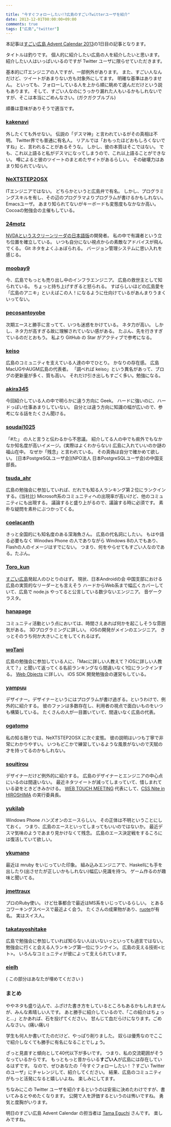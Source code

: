 ```yaml
---

title: "今すぐフォローしたい!?広島のすごいTwitterユーザを紹介"
date: 2013-12-01T00:00:00+09:00
comments: true
tags: ["広島","twitter"]
---
```


本記事は[すごい広島 Advent Calendar 2013](http://www.adventar.org/calendars/74)の1日目の記事となります。

タイトルは釣りです。
個人的に紹介したい広島の人を紹介したいと思います。
紹介したい人はいっぱいいるのですが Twitter ユーザに限らせていただきます。

基本的にITエンジニアの人ですが、一部例外があります。
また、すごい人なんだけど、ツイートがあまりない方も対象外にしてます。
明確な基準はありません。
といっても、フォローしている人を上から順に眺めて選んだだけという説もあります。
そして、すごい人なのにうっかり漏れた人もいるかもしれないですが、そこは本当にごめんなさい。(ガクガクブルブル)

順番は意味がありそうで適当です。


### [kakenavi](https://twitter.com/kakenavi)

外したくても外せない。
伝説の「デスマ神」と言われているがその真相は不明。
Twitter界でも普通に有名人。
リアルでは「おもったほどおもしろくないですね」と、言われることがあるそうな。
しかし、彼の本質はそこではない。
でも、これ以上語ると私がデスマになってしまうので、これ以上語ることができない。
噂によると彼のツイートのまとめたサイトがあるらしい。
その破壊力はあまり知られていない。


### [NeXTSTEP2OSX](https://twitter.com/NeXTSTEP2OSX)

ITエンジニアではない。
どちらかというと広島弁で有名。
しかし、プログラミングスキルを有し、その辺のプログラマよりプログラムが書けるかもしれない。
Emacsユーザ。
あまり知られてないがキーボードも変態度もなかなか高い。
Cocoaの勉強会の主催もしている。


### [24motz](https://twitter.com/24motz)

[NVDAというスクリーンリーダの日本語版](http://sourceforge.jp/projects/nvdajp/)の開発者。
私の中で有識者という立ち位置を確立している。
いつも自分にない視点からの素敵なアドバイスが飛んでくる。
Git ネタをよくふぁぼられる。
バージョン管理システムに思い入れを感じる。


### [moobay9](https://twitter.com/moobay9)

今、広島でもっとも売り出し中のインフラエンジニア。
広島の救世主として知られている。
ちょっと持ち上げすぎると怒られる。
すばらしいほどの広島愛を「広島のアニキ」といえばこの人！になるように仕向けているがあんまりうまくいってない。


### [pecosantoyobe](https://twitter.com/pecosantoyobe)

次期エースと勝手に言ってて、いつも迷惑をかけている。
ネタ力が高い。
しかし、ネタ力が高すぎる故に理解されていない感がある。
たぶん、先を行きすぎているのだとおもう。
私より GitHub の Star がアクティブで参考になる。


### [keiso](https://twitter.com/keiso)

広島のコミュニティを支えている人達の中でひとり。
かなりの存在感。
広島MacUGやAUGM広島の代表者。
「調べれば keiso」という異名があって、ブログの更新量が多く、質も高い。
それだけ引き出しもすごく多い。勉強になる。


### [akira345](https://twitter.com/akira345)

今回紹介している人の中で明らかに違う方向に Geek。
ハードに強いのに、ハードっぽい仕事あまりしていない。
自分とは違う方向に知識の幅が広いので、参考になる話をたくさん聞ける。


### [soudai1025](https://twitter.com/soudai1025)

「#た」 の人と言うと伝わるから不思議。
紹介してる人の中でも県外でもなかなか知名度が高いイメージ。(実際はよくわからない)
広島に入れていいのか謎の福山在中。
なぜか「残念」と言われている。
その真偽は自分で確かめて欲しい。
[日本PostgreSQLユーザ会](NPO法人 日本PostgreSQLユーザ会)の中国支部長。


### [tsuda_ahr](https://twitter.com/tsuda_ahr)

広島の勉強会に参加していれば、だれでも知る人ランキング第２位にランクインする。(当社比)
Microsoft系のコミュニティへの出現率が高いけど、他のコミュニティにも出現する。
議論すると盛り上がるので、議論する時に必須です。
素朴な疑問を素朴にぶつかってくる。


### [coelacanth](https://twitter.com/coelacanth)

きっと全国的にも知名度のある深海魚さん。
広島の代名詞にしたい。
もはや語る必要もなく Winodws Phone の人でありながら Windows 8の人でもあり、Flashの人のイメージはすでにない。
つまり、何をやらせてもすごい人なのである。たぶん。


### [Toro_kun](https://twitter.com/Toro_kun)

[すごい広島](http://great-h.github.io/)発起人のひとりのはず。
現状、日本Androidの会 中国支部における広島の実質的なリーダーとも言えそう
ハードからWeb系まで幅広くカバーしていて、広島で node.js やってると公言している数少ないエンジニア。
音ゲークラスタ。


### [hanapage](https://twitter.com/hanapage)

コミュニティ活動という点においては、時間さえあれば何かを起こしそうな雰囲気がある。
3Dプログラミングに詳しい。
iOSの開発がメインのエンジニア。
きっとそのうち何か大きいことをしてくれるはず。


### [woTani](https://twitter.com/woTani)

広島の勉強会に参加している人に、「Macに詳しい人教えて？iOSに詳しい人教えて？」と聞いて返ってくる名前ランキングなら間違いなく1位にランクインする。
[Web Objects](http://ja.wikipedia.org/wiki/WebObjects) に詳しい。
iOS SDK 開発勉強会の運営もしている。


### [yampuu](https://twitter.com/yampuu)

デザイナー。デザイナーというにはプログラムが書け過ぎる。というわけで、例外的に紹介する。
彼のファンは多数存在し、利用者の視点で面白いものをいつも構築している。
たくさんの人が一目置いていて、間違いなく広島の代表。


### [ogatomo](https://twitter.com/ogatomo)

私の知る限りでは、NeXTSTEP2OSX に次ぐ変態。
彼の説明はいつも丁寧で非常にわかりやすい。
いつもどこかで練習しているような風景がないので天賦の才を持ってるのかもしれない。


### [souitirou](https://twitter.com/souitirou)

デザイナーだけど例外的に紹介する。
広島のデザイナーとエンジニアの中心点にいるのは間違いない。
最近ネタツイートが減ってしまっていて、惜しまれている姿をときどきみかける。
[WEB TOUCH MEETING](http://webtouchmeeting.com/) 代表にして、[CSS Nite in HIROSHIMA](http://cssnite.webtouchmeeting.com/) の実行委員長。


### [yukilab](https://twitter.com/yukilab)

Windows Phone ハンズオンのエースらしい。
その正体は不明ということにしておく。
つまり、広島のエースといってしまってもいいのではないか。
最近デスマ気味のようであまり見かけなくて残念。
広島のエース決定戦をするころには復活していて欲しい。


### [ykumano](https://twitter.com/ykumano)

最近は mruby をいじっていた印象。
組み込みエンジニアで、Haskellにも手を出したり(出させたが正しいかもしれない)幅広い見識を持つ。
ゲーム作るのが趣味と聞いてる。


### [jmettraux](https://twitter.com/jmettraux)

プロのRuby使い。
けど仕事都合で最近はMS系をいじっているらしい。
とあるコワーキングスペースで最近よく会う。
たくさんの成果物があり、[ruote](http://ruote.rubyforge.org/)が有名。
実はスイス人。


### [takatayoshitake](https://twitter.com/takatayoshitake)

広島で勉強会に参加していれば知らない人はいないっといっても過言ではない。
勉強会に行くと会える人ランキング第一位にランクイン。
広島の支える技術<ヒト>。
いろんなコミュニティが彼によって支えられています。


### [eielh](https://twitter.com/eielh)

{ この部分はあなたが埋めてください }


### まとめ

ややネタも盛り込んで、ふざけた書き方をしているところもあるかもしれませんが、みんな素晴しい人です。
あと勝手に紹介しているので、「この紹介はちょっと…」とかあれば、石を投げてください。
甘んじて血だらけになります。ごめんなさい。(痛い痛い)

学生も何人か書いてたのだけど、やっぱり削りました。
奴らは優秀なのでここで紹介しなくても勝手に有名になることでしょう。

ざっと見直すと傾向として40代以下が多いです。
つまり、私の交流範囲がそうなっているからです。
もっともっと昔からいる**すごい人**が広島には存在しているはずです。
なので、ぜひあなたの「今すぐフォローしたい！？すごい Twitter のユーザ」にチャレンジして、紹介してください。
結果、広島のコミュニティがもっと活発になると嬉しいよね。
楽しみにしてます。

ちなみにこの Twitter ユーザを紹介するというのは安易に決めたわけですが、書いてみるとやめたくなります。
公開で人を評価するというのは怖いですね。
勇気と度胸がいります。


明日のすごい広島 Advent Calendar の担当者は [Tama Eguchi](http://www.adventar.org/users/327?year=2013) さんです。
楽しみですね。
